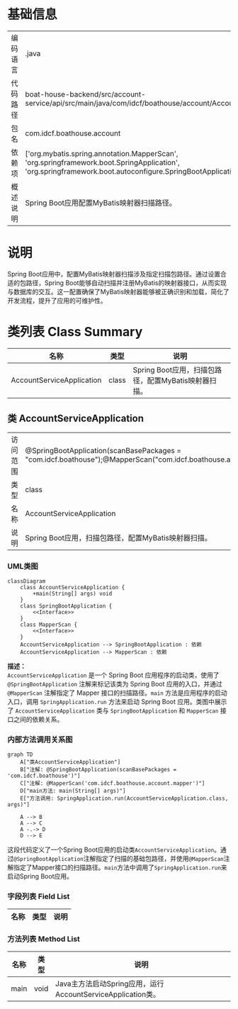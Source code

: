 # 基础信息

|      |      |
|------|------|
| 编码语言 | .java |
| 代码路径 | boat-house-backend/src/account-service/api/src/main/java/com/idcf/boathouse/account/AccountServiceApplication.java |
| 包名 | com.idcf.boathouse.account |
| 依赖项 | ['org.mybatis.spring.annotation.MapperScan', 'org.springframework.boot.SpringApplication', 'org.springframework.boot.autoconfigure.SpringBootApplication'] |
| 概述说明 | Spring Boot应用配置MyBatis映射器扫描路径。 |

# 说明

Spring Boot应用中，配置MyBatis映射器扫描涉及指定扫描包路径。通过设置合适的包路径，Spring Boot能够自动扫描并注册MyBatis的映射器接口，从而实现与数据库的交互。这一配置确保了MyBatis映射器能够被正确识别和加载，简化了开发流程，提升了应用的可维护性。

# 类列表 Class Summary

| 名称   | 类型  | 说明 |
|-------|------|-------------|
| AccountServiceApplication | class | Spring Boot应用，扫描包路径，配置MyBatis映射器扫描。 |



## 类 AccountServiceApplication

|      |      |
|------|------|
| 访问范围 | @SpringBootApplication(scanBasePackages = "com.idcf.boathouse");@MapperScan("com.idcf.boathouse.account.mapper");public |
| 类型 | class |
| 名称 | AccountServiceApplication |
| 说明 | Spring Boot应用，扫描包路径，配置MyBatis映射器扫描。 |


### UML类图

```mermaid
classDiagram
    class AccountServiceApplication {
        +main(String[] args) void
    }
    class SpringBootApplication {
        <<Interface>>
    }
    class MapperScan {
        <<Interface>>
    }
    AccountServiceApplication --> SpringBootApplication : 依赖
    AccountServiceApplication --> MapperScan : 依赖
```

**描述：**  
`AccountServiceApplication` 是一个 Spring Boot 应用程序的启动类，使用了 `@SpringBootApplication` 注解来标记该类为 Spring Boot 应用的入口，并通过 `@MapperScan` 注解指定了 Mapper 接口的扫描路径。`main` 方法是应用程序的启动入口，调用 `SpringApplication.run` 方法来启动 Spring Boot 应用。类图中展示了 `AccountServiceApplication` 类与 `SpringBootApplication` 和 `MapperScan` 接口之间的依赖关系。


### 内部方法调用关系图

```mermaid
graph TD
    A["类AccountServiceApplication"]
    B["注解: @SpringBootApplication(scanBasePackages = 'com.idcf.boathouse')"]
    C["注解: @MapperScan('com.idcf.boathouse.account.mapper')"]
    D["main方法: main(String[] args)"]
    E["方法调用: SpringApplication.run(AccountServiceApplication.class, args)"]

    A --> B
    A --> C
    A -.-> D
    D --> E
```

这段代码定义了一个Spring Boot应用的启动类`AccountServiceApplication`。通过`@SpringBootApplication`注解指定了扫描的基础包路径，并使用`@MapperScan`注解指定了Mapper接口的扫描路径。`main`方法中调用了`SpringApplication.run`来启动Spring Boot应用。

### 字段列表 Field List

| 名称  | 类型  | 说明 |
|-------|-------|------|

### 方法列表 Method List

| 名称  | 类型  | 说明 |
|-------|-------|------|
| main | void | Java主方法启动Spring应用，运行AccountServiceApplication类。 |




